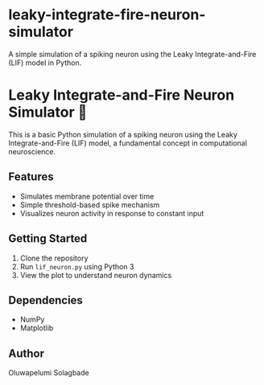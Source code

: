 # leaky-integrate-fire-neuron-simulator
A simple simulation of a spiking neuron using the Leaky Integrate-and-Fire (LIF) model in Python.
# Leaky Integrate-and-Fire Neuron Simulator 🧠

This is a basic Python simulation of a spiking neuron using the Leaky Integrate-and-Fire (LIF) model, a fundamental concept in computational neuroscience.

## Features
- Simulates membrane potential over time
- Simple threshold-based spike mechanism
- Visualizes neuron activity in response to constant input

## Getting Started
1. Clone the repository
2. Run `lif_neuron.py` using Python 3
3. View the plot to understand neuron dynamics

## Dependencies
- NumPy
- Matplotlib

## Author
Oluwapelumi Solagbade

